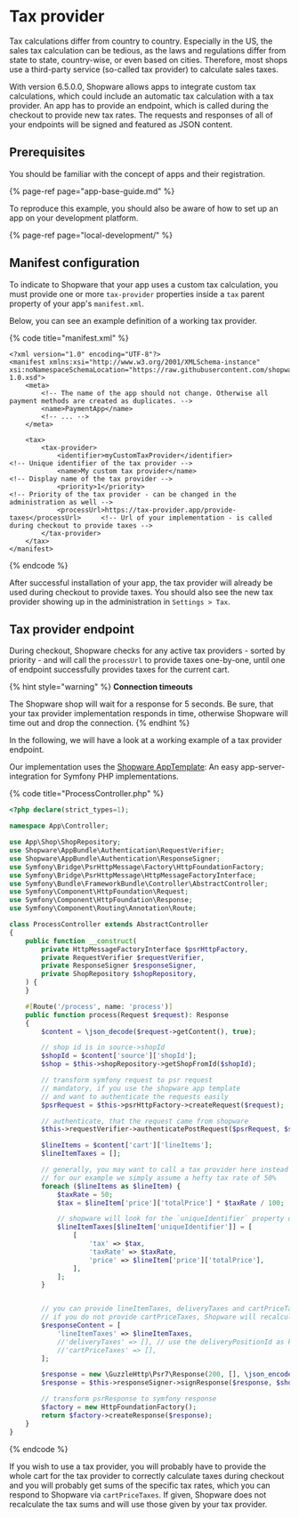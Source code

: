 # Tax provider

Tax calculations differ from country to country. Especially in the US, the sales tax calculation can be tedious, as the laws and regulations differ from state to state, country-wise, or even based on cities. Therefore, most shops use a third-party service (so-called tax provider) to calculate sales taxes.

With version 6.5.0.0, Shopware allows apps to integrate custom tax calculations, which could include an automatic tax calculation with a tax provider. An app has to provide an endpoint, which is called during the checkout to provide new tax rates. The requests and responses of all of your endpoints will be signed and featured as JSON content.

## Prerequisites

You should be familiar with the concept of apps and their registration.

{% page-ref page="app-base-guide.md" %}

To reproduce this example, you should also be aware of how to set up an app on your development platform.

{% page-ref page="local-development/" %}

## Manifest configuration

To indicate to Shopware that your app uses a custom tax calculation, you must provide one or more `tax-provider` properties inside a `tax` parent property of your app's `manifest.xml`.

Below, you can see an example definition of a working tax provider.

{% code title="manifest.xml" %}

```markup
<?xml version="1.0" encoding="UTF-8"?>
<manifest xmlns:xsi="http://www.w3.org/2001/XMLSchema-instance" xsi:noNamespaceSchemaLocation="https://raw.githubusercontent.com/shopware/platform/trunk/src/Core/Framework/App/Manifest/Schema/manifest-1.0.xsd">
    <meta>
        <!-- The name of the app should not change. Otherwise all payment methods are created as duplicates. -->
        <name>PaymentApp</name>
        <!-- ... -->
    </meta>
    
    <tax>
        <tax-provider>
            <identifier>myCustomTaxProvider</identifier>                        <!-- Unique identifier of the tax provider -->
            <name>My custom tax provider</name>                                 <!-- Display name of the tax provider -->    
            <priority>1</priority>                                              <!-- Priority of the tax provider - can be changed in the administration as well -->
            <processUrl>https://tax-provider.app/provide-taxes</processUrl>     <!-- Url of your implementation - is called during checkout to provide taxes -->
        </tax-provider>
    </tax>
</manifest>
```

{% endcode %}

After successful installation of your app, the tax provider will already be used during checkout to provide taxes. You should also see the new tax provider showing up in the administration in `Settings > Tax`.

## Tax provider endpoint

During checkout, Shopware checks for any active tax providers - sorted by priority - and will call the `processUrl` to provide taxes one-by-one, until one of endpoint successfully provides taxes for the current cart.

{% hint style="warning" %}
**Connection timeouts**

The Shopware shop will wait for a response for 5 seconds. Be sure, that your tax provider implementation responds in time, otherwise Shopware will time out and drop the connection.
{% endhint %}

In the following, we will have a look at a working example of a tax provider endpoint.

Our implementation uses the [Shopware AppTemplate](https://github.com/shopware/AppTemplate): An easy app-server-integration for Symfony PHP implementations.

{% code title="ProcessController.php" %}

```php
<?php declare(strict_types=1);

namespace App\Controller;

use App\Shop\ShopRepository;
use Shopware\AppBundle\Authentication\RequestVerifier;
use Shopware\AppBundle\Authentication\ResponseSigner;
use Symfony\Bridge\PsrHttpMessage\Factory\HttpFoundationFactory;
use Symfony\Bridge\PsrHttpMessage\HttpMessageFactoryInterface;
use Symfony\Bundle\FrameworkBundle\Controller\AbstractController;
use Symfony\Component\HttpFoundation\Request;
use Symfony\Component\HttpFoundation\Response;
use Symfony\Component\Routing\Annotation\Route;

class ProcessController extends AbstractController
{
    public function __construct(
        private HttpMessageFactoryInterface $psrHttpFactory,
        private RequestVerifier $requestVerifier,
        private ResponseSigner $responseSigner,
        private ShopRepository $shopRepository,
    ) {
    }

    #[Route('/process', name: 'process')]
    public function process(Request $request): Response
    {
        $content = \json_decode($request->getContent(), true);

        // shop id is in source->shopId
        $shopId = $content['source']['shopId'];
        $shop = $this->shopRepository->getShopFromId($shopId);

        // transform symfony request to psr request
        // mandatory, if you use the shopware app template
        // and want to authenticate the requests easily
        $psrRequest = $this->psrHttpFactory->createRequest($request);

        // authenticate, that the request came from shopware
        $this->requestVerifier->authenticatePostRequest($psrRequest, $shop);

        $lineItems = $content['cart']['lineItems'];
        $lineItemTaxes = [];

        // generally, you may want to call a tax provider here instead
        // for our example we simply assume a hefty tax rate of 50%
        foreach ($lineItems as $lineItem) {
            $taxRate = 50;
            $tax = $lineItem['price']['totalPrice'] * $taxRate / 100;

            // shopware will look for the `uniqueIdentifier` property of the lineItem to identify this lineItem even in nested-line-item structures
            $lineItemTaxes[$lineItem['uniqueIdentifier']] = [
                [
                    'tax' => $tax,
                    'taxRate' => $taxRate,
                    'price' => $lineItem['price']['totalPrice'],
                ],
            ];
        }


        // you can provide lineItemTaxes, deliveryTaxes and cartPriceTaxes
        // if you do not provide cartPriceTaxes, Shopware will recalculate them according to your provided taxes
        $responseContent = [
            'lineItemTaxes' => $lineItemTaxes,
            //'deliveryTaxes' => [], // use the deliveryPositionId as keys, if you want to transmit delivery taxes
            //'cartPriceTaxes' => [],
        ];

        $response = new \GuzzleHttp\Psr7\Response(200, [], \json_encode($responseContent));
        $response = $this->responseSigner->signResponse($response, $shop);

        // transform psrResponse to symfony response
        $factory = new HttpFoundationFactory();
        return $factory->createResponse($response);
    }
}
```

{% endcode %}

If you wish to use a tax provider, you will probably have to provide the whole cart for the tax provider to correctly calculate taxes during checkout and you will probably get sums of the specific tax rates, which you can respond to Shopware via `cartPriceTaxes`. If given, Shopware does not recalculate the tax sums and will use those given by your tax provider.
